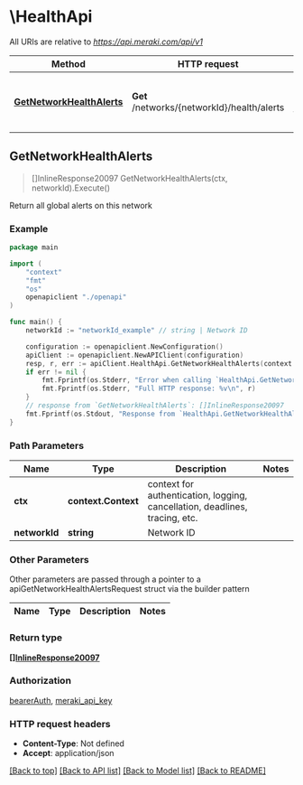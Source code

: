 # \HealthApi

All URIs are relative to *https://api.meraki.com/api/v1*

Method | HTTP request | Description
------------- | ------------- | -------------
[**GetNetworkHealthAlerts**](HealthApi.md#GetNetworkHealthAlerts) | **Get** /networks/{networkId}/health/alerts | Return all global alerts on this network



## GetNetworkHealthAlerts

> []InlineResponse20097 GetNetworkHealthAlerts(ctx, networkId).Execute()

Return all global alerts on this network



### Example

```go
package main

import (
    "context"
    "fmt"
    "os"
    openapiclient "./openapi"
)

func main() {
    networkId := "networkId_example" // string | Network ID

    configuration := openapiclient.NewConfiguration()
    apiClient := openapiclient.NewAPIClient(configuration)
    resp, r, err := apiClient.HealthApi.GetNetworkHealthAlerts(context.Background(), networkId).Execute()
    if err != nil {
        fmt.Fprintf(os.Stderr, "Error when calling `HealthApi.GetNetworkHealthAlerts``: %v\n", err)
        fmt.Fprintf(os.Stderr, "Full HTTP response: %v\n", r)
    }
    // response from `GetNetworkHealthAlerts`: []InlineResponse20097
    fmt.Fprintf(os.Stdout, "Response from `HealthApi.GetNetworkHealthAlerts`: %v\n", resp)
}
```

### Path Parameters


Name | Type | Description  | Notes
------------- | ------------- | ------------- | -------------
**ctx** | **context.Context** | context for authentication, logging, cancellation, deadlines, tracing, etc.
**networkId** | **string** | Network ID | 

### Other Parameters

Other parameters are passed through a pointer to a apiGetNetworkHealthAlertsRequest struct via the builder pattern


Name | Type | Description  | Notes
------------- | ------------- | ------------- | -------------


### Return type

[**[]InlineResponse20097**](InlineResponse20097.md)

### Authorization

[bearerAuth](../README.md#bearerAuth), [meraki_api_key](../README.md#meraki_api_key)

### HTTP request headers

- **Content-Type**: Not defined
- **Accept**: application/json

[[Back to top]](#) [[Back to API list]](../README.md#documentation-for-api-endpoints)
[[Back to Model list]](../README.md#documentation-for-models)
[[Back to README]](../README.md)


